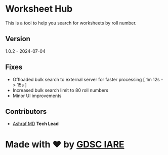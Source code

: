 # Worksheet Hub

This is a tool to help you search for worksheets by roll number.

## Version

1.0.2 - 2024-07-04

## Fixes

- Offloaded bulk search to external server for faster processing [ 1m 12s -> 15s ]
- Increased bulk search limit to 80 roll numbers
- Minor UI improvements

## Contributors

- [Ashraf MD](https://www.linkedin.com/in/ashraf-mohammed-75932823a/) **Tech Lead**

# Made with ❤️ by [GDSC IARE](https://gdsc.community.dev/institute-of-aeronautical-engineering-hyderabad-india/)
